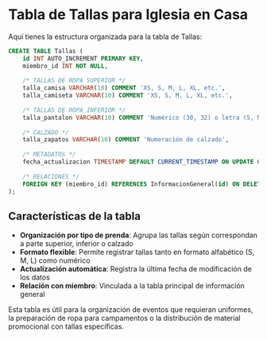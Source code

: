 # Tabla de Tallas para Iglesia en Casa

Aquí tienes la estructura organizada para la tabla de Tallas:

````sql
CREATE TABLE Tallas (
    id INT AUTO_INCREMENT PRIMARY KEY,
    miembro_id INT NOT NULL,
    
    /* TALLAS DE ROPA SUPERIOR */
    talla_camisa VARCHAR(10) COMMENT 'XS, S, M, L, XL, etc.',
    talla_camiseta VARCHAR(10) COMMENT 'XS, S, M, L, XL, etc.',
    
    /* TALLAS DE ROPA INFERIOR */
    talla_pantalon VARCHAR(10) COMMENT 'Numérico (30, 32) o letra (S, M, L)',
    
    /* CALZADO */
    talla_zapatos VARCHAR(10) COMMENT 'Numeración de calzado',
    
    /* METADATOS */
    fecha_actualizacion TIMESTAMP DEFAULT CURRENT_TIMESTAMP ON UPDATE CURRENT_TIMESTAMP,
    
    /* RELACIONES */
    FOREIGN KEY (miembro_id) REFERENCES InformacionGeneral(id) ON DELETE CASCADE
);
````

## Características de la tabla

- **Organización por tipo de prenda**: Agrupa las tallas según correspondan a parte superior, inferior o calzado
- **Formato flexible**: Permite registrar tallas tanto en formato alfabético (S, M, L) como numérico
- **Actualización automática**: Registra la última fecha de modificación de los datos
- **Relación con miembro**: Vinculada a la tabla principal de información general

Esta tabla es útil para la organización de eventos que requieran uniformes, la preparación de ropa para campamentos o la distribución de material promocional con tallas específicas.